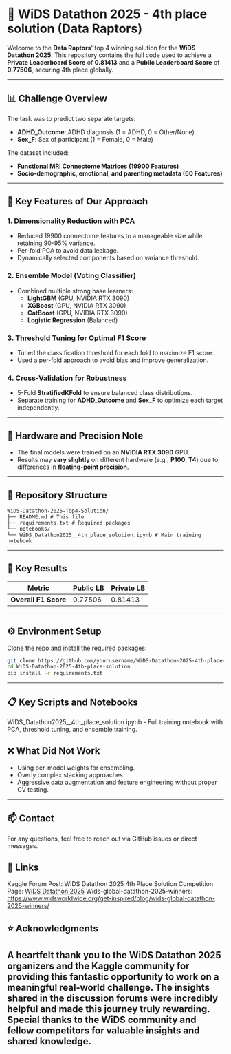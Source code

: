 # 🥇 WiDS Datathon 2025 - 4th place solution (Data Raptors)

Welcome to the **Data Raptors**' top 4 winning solution for the **WiDS Datathon 2025**. This repository contains the full code used to achieve a **Private Leaderboard Score** of **0.81413** and a **Public Leaderboard Score** of **0.77506**, securing 4th place globally.

---

## 📊 Challenge Overview

The task was to predict two separate targets:
- **ADHD_Outcome**: ADHD diagnosis (1 = ADHD, 0 = Other/None)
- **Sex_F**: Sex of participant (1 = Female, 0 = Male)

The dataset included:
- **Functional MRI Connectome Matrices (19900 Features)**
- **Socio-demographic, emotional, and parenting metadata (60 Features)**

---

## 🚀 Key Features of Our Approach

### **1. Dimensionality Reduction with PCA**
- Reduced 19900 connectome features to a manageable size while retaining 90-95% variance.
- Per-fold PCA to avoid data leakage.
- Dynamically selected components based on variance threshold.

### **2. Ensemble Model (Voting Classifier)**
- Combined multiple strong base learners:
  - **LightGBM** (GPU, NVIDIA RTX 3090)
  - **XGBoost** (GPU, NVIDIA RTX 3090)
  - **CatBoost** (GPU, NVIDIA RTX 3090)
  - **Logistic Regression** (Balanced)

### **3. Threshold Tuning for Optimal F1 Score**
- Tuned the classification threshold for each fold to maximize F1 score.
- Used a per-fold approach to avoid bias and improve generalization.

### **4. Cross-Validation for Robustness**
- 5-Fold **StratifiedKFold** to ensure balanced class distributions.
- Separate training for **ADHD_Outcome** and **Sex_F** to optimize each target independently.

---

## 🚀 Hardware and Precision Note

- The final models were trained on an **NVIDIA RTX 3090** GPU.
- Results may **vary slightly** on different hardware (e.g., **P100**, **T4**) due to differences in **floating-point precision**.

---

## 📂 Repository Structure
```
WiDS-Datathon-2025-Top4-Solution/
├── README.md # This file
├── requirements.txt # Required packages
└── notebooks/
└── WiDS_Datathon2025__4th_place_solution.ipynb # Main training notebook
```
---

## 📝 Key Results

| Metric            | Public LB | Private LB |
|--------------------|-----------|------------|
| **Overall F1 Score** | 0.77506   | 0.81413    |

---

## ⚙️ Environment Setup

Clone the repo and install the required packages:

```bash
git clone https://github.com/yourusername/WiDS-Datathon-2025-4th-place-solution.git
cd WiDS-Datathon-2025-4th-place-solution
pip install -r requirements.txt
```
---
## 📋 Key Scripts and Notebooks
WiDS_Datathon2025__4th_place_solution.ipynb - Full training notebook with PCA, threshold tuning, and ensemble training.

## ❌ What Did Not Work
- Using per-model weights for ensembling.
- Overly complex stacking approaches.
- Aggressive data augmentation and feature engineering without proper CV testing.

---
## 📫 Contact
For any questions, feel free to reach out via GitHub issues or direct messages.

## 🔗 Links
Kaggle Forum Post: WiDS Datathon 2025 4th Place Solution
Competition Page: [WiDS Datathon 2025](https://www.kaggle.com/competitions/widsdatathon2025/overview)
Wids-global-datathon-2025-winners: https://www.widsworldwide.org/get-inspired/blog/wids-global-datathon-2025-winners/

## ⭐ Acknowledgments

**A heartfelt thank you to the WiDS Datathon 2025 organizers and the Kaggle community for providing this fantastic opportunity to work on a meaningful real-world challenge. The insights shared in the discussion forums were incredibly helpful and made this journey truly rewarding.
Special thanks to the WiDS community and fellow competitors for valuable insights and shared knowledge**.
---
